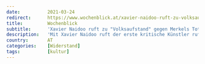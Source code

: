 ```yaml
---
date:          2021-03-24
redirect:      https://www.wochenblick.at/xavier-naidoo-ruft-zu-volksaufstand-gegen-merkels-total-lockdown-auf/
title:         Wochenblick
subtitle:      'Xavier Naidoo ruft zu "Volksaufstand" gegen Merkels Total-Lockdown auf!'
description:   'Mit Xavier Naidoo ruft der erste kritische Künstler ruft bereits das Volk auf, sich gegen diese Verschärfungen zu erheben. '
country:       AT
categories:    [Widerstand]
tags:          [kultur]
---
```

